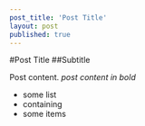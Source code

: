 ```yaml
---
post_title: 'Post Title'
layout: post
published: true
---
```


#Post Title
##Subtitle

Post content. *post content in bold*

* some list
* containing
* some items

